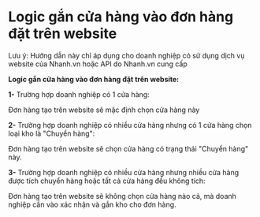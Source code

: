 # Logic gắn cửa hàng vào đơn hàng đặt trên website
Lưu ý: Hướng dẫn này chỉ áp dụng cho doanh nghiệp có sử dụng dịch vụ website của Nhanh.vn hoặc API do Nhanh.vn cung cấp

**Logic gắn cửa hàng vào đơn hàng đặt trên website:**

**1-** Trường hợp doanh nghiệp có 1 cửa hàng:

Đơn hàng tạo trên website sẽ mặc định chọn cửa hàng này

**2-** Trường hợp doanh nghiệp có nhiều cửa hàng nhưng có 1 cửa hàng chọn loại kho là "Chuyển hàng":

Đơn hàng tạo trên website sẽ chọn cửa hàng có trạng thái "Chuyển hàng" này.

**3-** Trường hợp doanh nghiệp có nhiều cửa hàng nhưng nhiều cửa hàng được tích chuyển hàng hoặc tất cả cửa hàng đều không tích:

Đơn hàng tạo trên website sẽ không chọn cửa hàng nào cả, mà doanh nghiệp cần vào xác nhận và gắn kho cho đơn hàng.
